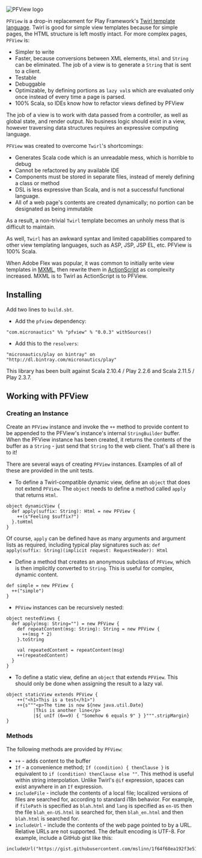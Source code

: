 ![PFView logo](https://raw.githubusercontent.com/mslinn/PFView/master/images/pfview_355x148.png "PFView Logo")

`PFView` is a drop-in replacement for Play Framework's [Twirl template language](https://github.com/playframework/twirlhttps://github.com/playframework/twirl).
Twirl is good for simple view templates because for simple pages, the HTML structure is left mostly intact.
For more complex pages, `PFView` is:

 * Simpler to write
 * Faster, because conversions between XML elements, `Html` and `String` can be eliminated. The job of a view is to generate a `String` that is sent to a client.
 * Testable
 * Debuggable
 * Optimizable, by defining portions as `lazy val`s which are evaluated only once instead of every time a page is parsed.
 * 100% Scala, so IDEs know how to refactor views defined by PFView

The job of a view is to work with data passed from a controller, as well as global state, and render output.
No business logic should exist in a view, however traversing data structures requires an expressive computing language.

`PFView` was created to overcome `Twirl`'s shortcomings:
 * Generates Scala code which is an unreadable mess, which is horrible to debug
 * Cannot be refactored by any available IDE
 * Components must be stored in separate files, instead of merely defining a class or method
 * DSL is less expressive than Scala, and is not a successful functional language.
 * All of a web page's contents are created dynamically; no portion can be designated as being immutable

As a result, a non-trivial `Twirl` template becomes an unholy mess that is difficult to maintain.

As well, `Twirl` has an awkward syntax and limited capabilities compared to other view templating languages, such as ASP, JSP, JSP EL, etc.
PFView is 100% Scala.

When Adobe Flex was popular, it was common to initially write view templates in [MXML](http://en.wikipedia.org/wiki/MXML),
then rewrite them in [ActionScript](http://en.wikipedia.org/wiki/ActionScript) as complexity increased.
MXML is to Twirl as ActionScript is to PFView.

## Installing ##

Add two lines to `build.sbt`.

 * Add the `pfview` dependency:
````
"com.micronautics" %% "pfview" % "0.0.3" withSources()
````

 * Add this to the `resolvers`:
````
"micronautics/play on bintray" on "http://dl.bintray.com/micronautics/play"
````

This library has been built against Scala 2.10.4 / Play 2.2.6 and Scala 2.11.5 / Play 2.3.7.

## Working with PFView ##
### Creating an Instance ###
Create an `PFView` instance and invoke the `++` method to provide content to be appended to the PFView's instance's internal `StringBuilder` buffer.
When the PFView instance has been created, it returns the contents of the buffer as a `String` - just send that `String` to the web client.
That's all there is to it!

There are several ways of creating `PFView` instances. Examples of all of these are provided in the unit tests.

 * To define a Twirl-compatible dynamic view, define an `object` that does not extend `PFView`.
   The `object` needs to define a method called `apply` that returns `Html`.
````
object dynamicView {
  def apply(suffix: String): Html = new PFView {
    ++(s"Feeling $suffix?")
  }.toHtml
}
````
Of course, `apply` can be defined have as many arguments and argument lists as required, including typical play signatures such as:
`def apply(suffix: String)(implicit request: RequestHeader): Html`

 * Define a method that creates an anonymous subclass of `PFView`, which is then implicitly converted to `String`.
   This is useful for complex, dynamic content.

````
def simple = new PFView {
  ++("simple")
}
````

* `PFView` instances can be recursively nested:
````
object nestedViews {
  def apply(msg: String="") = new PFView {
    def repeatContent(msg: String): String = new PFView {
      ++(msg * 2)
    }.toString

    val repeatedContent = repeatContent(msg)
    ++(repeatedContent)
  }
}
````

 * To define a static view, define an `object` that extends `PFView`. This should only be done when assigning the result to a lazy val.
````
object staticView extends PFView {
    ++("<h1>This is a test</h1>")
    ++{s"""<p>The time is now ${new java.util.Date}
          |This is another line</p>
          |${ unIf (6==9) { "Somehow 6 equals 9" } }""".stripMargin}
}
````

### Methods ###
The following methods are provided by `PFView`:

 * `++` - adds content to the buffer
 * `If` - a convenience method; `If (condition) { thenClause }` is equivalent to `if (condition) thenClause else ""`.
This method is useful within string interpolation. Unlike Twirl's `@if` expression, spaces can exist anywhere in an `If` expression.
 * `includeFile` - include the contents of a local file; localized versions of files are searched for, according to standard i18n behavior.
For example, if `filePath` is specified as `blah.html` and `lang` is specified as `en-US` then the file `blah_en-US.html` is searched for, then `blah_en.html` and then `blah.html` is searched for.
 * `includeUrl` - include the contents of the web page pointed to by a URL. Relative URLs are not supported. The default encoding is UTF-8.
For example, include a GitHub gist like this:
````
includeUrl("https://gist.githubusercontent.com/mslinn/1f64f68ea192f3e51ce1/raw/684b622ea248f2238d0c4a31cc98617384387def/installActivator.sh")
````

